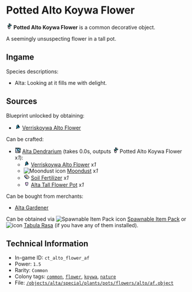 # Potted Alto Koywa Flower

<img src="https://raw.githubusercontent.com/Ceterai/Enternia/main/objects/alta/special/plants/pots/flowers/alto/icon.png" alt="Potted Alto Koywa Flower icon" loading="lazy" height="16px" width="auto" /> **Potted Alto Koywa Flower** is a common decorative object.

A seemingly unsuspecting flower in a tall pot.

## Ingame

Species descriptions:

- Alta: Looking at it fills me with delight.

## Sources

Blueprint unlocked by obtaining:

- <img src="https://raw.githubusercontent.com/Ceterai/Enternia/main/objects/biome/alterash/koywa/flowers/alto/icon.png" alt="Verriskoywa Alto Flower icon" loading="lazy" height="16px" width="auto" /> [Verriskoywa Alto Flower](https://ceterai.github.io/MyEnternia/Wiki/VerriskoywaAltoFlower)

Can be crafted:

- ![ ](https://raw.githubusercontent.com/Ceterai/Enternia/main/objects/alta/crafting/dendrarium/icon.png) [Alta Dendrarium](https://ceterai.github.io/MyEnternia/Wiki/AltaDendrarium) (takes 0.0s, outputs <img src="https://raw.githubusercontent.com/Ceterai/Enternia/main/objects/alta/special/plants/pots/flowers/alto/icon.png" alt="Potted Alto Koywa Flower icon" loading="lazy" height="16px" width="auto" /> Potted Alto Koywa Flower x*1*):
  - <img src="https://raw.githubusercontent.com/Ceterai/Enternia/main/objects/biome/alterash/koywa/flowers/alto/icon.png" alt="Verriskoywa Alto Flower icon" loading="lazy" height="16px" width="auto" /> [Verriskoywa Alto Flower](https://ceterai.github.io/MyEnternia/Wiki/VerriskoywaAltoFlower) x*1*
  - <img src="https://starbounder.org/mediawiki/images/f/fc/Moondust.png" alt="Moondust icon" loading="lazy" height="10px" width="10px" /> [Moondust](https://starbounder.org/Moondust) x*1*
  - <img src="https://raw.githubusercontent.com/Ceterai/Enternia/main/items/active/alta/tools/fertilize/ct_basic_fertilizer.png" alt="Soil Fertilizer icon" loading="lazy" height="16px" width="auto" /> [Soil Fertilizer](https://ceterai.github.io/MyEnternia/Wiki/SoilFertilizer) x*1*
  - <img src="https://raw.githubusercontent.com/Ceterai/Enternia/main/objects/alta/special/tools/pots/tall/icon.png" alt="Alta Tall Flower Pot icon" loading="lazy" height="16px" width="auto" /> [Alta Tall Flower Pot](https://ceterai.github.io/MyEnternia/Wiki/AltaTallFlowerPot) x*1*

Can be bought from merchants:

- [Alta Gardener](https://ceterai.github.io/MyEnternia/Wiki/AltaGardener)

Can be obtained via <img src="https://raw.githubusercontent.com/Silverfeelin/Starbound-SpawnableItemPack/master/interface/sip/iconSmall.png" alt="Spawnable Item Pack icon" width="18" height="14"/> [Spawnable Item Pack](https://steamcommunity.com/sharedfiles/filedetails/?id=733665104) or <img src="https://steamuserimages-a.akamaihd.net/ugc/263843960696222713/3EC9A7C005541F7D577EBCB8C5736B4EFC9973D6/" alt="icon" width="8" height="12"/> [Tabula Rasa](https://community.playstarbound.com/resources/the-tabula-rasa.3222/) (if you have any of them installed).

## Technical Information

- In-game ID: `ct_alto_flower_af`
- Power: `1.5`
- Rarity: `Common`
- Colony tags: [`common`](https://ceterai.github.io/MyEnternia/Wiki/Tags/Common), [`flower`](https://ceterai.github.io/MyEnternia/Wiki/Tags/Flower), [`koywa`](https://ceterai.github.io/MyEnternia/Wiki/Tags/Koywa), [`nature`](https://ceterai.github.io/MyEnternia/Wiki/Tags/Nature)
- File: [`/objects/alta/special/plants/pots/flowers/alto/af.object`](https://github.com/Ceterai/Enternia/blob/main/objects/alta/special/plants/pots/flowers/alto/af.object)
